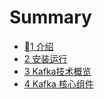 # Summary

* [1 介绍](README.md)
* [2 安装运行](安装.md)
* [3 Kafka技术概览](chapter1.md)
* [4 Kafka 核心组件](kafka-核心组件.md)

